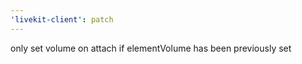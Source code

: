 ```yaml
---
'livekit-client': patch
---
```


only set volume on attach if elementVolume has been previously set
